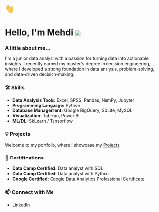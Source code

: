 ## <img width="30px" margin="0px" src="https://raw.githubusercontent.com/ABSphreak/ABSphreak/master/gifs/Hi.gif">
<h1>Hello, I'm Mehdi  <img height="30px" src="https://emojis.slackmojis.com/emojis/images/1531849430/4246/blob-sunglasses.gif?1531849430"></h1>
</h1>

### A little about me...

I'm a junior data analyst with a passion for turning data into actionable insights. I recently earned my master's degree in decision engineering, where I developed a strong foundation in data analysis, problem-solving, and data-driven decision-making. 

### 🛠️ Skills 
- **Data Analysis Tools:** Excel, SPSS, Pandas, NumPy, Jupyter
- **Programming Language:** Python
- **Database Management:** Google BigQuery, SQLite, MySQL
- **Visualization:** Tableau, Power Bi
- **ML/DL:** SkLearn / Tensorflow

### 💡  Projects
Welcome to my portfolio, where I showcase my [Projects]()
### 📜 Certifications 
- **Data Camp Certified:** Data analyst with SQL 
- **Data Camp Certified:** Data analyst with Python 
- **Google Certified:** Google Data Analytics Professional Certificate

### 📫 Connect with Me
- [LinkedIn](https://www.linkedin.com/in/mehdi-benbiba/)

